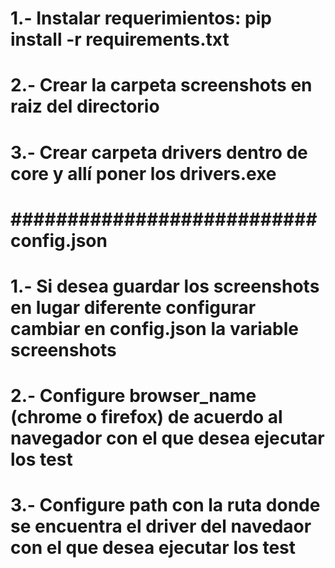 
# 1.- Instalar requerimientos:  pip install -r requirements.txt
# 2.- Crear la carpeta screenshots en raiz del directorio
# 3.- Crear carpeta drivers dentro de core y allí poner los drivers.exe

# ########################### config.json #########################################
# 1.- Si desea guardar los screenshots en lugar diferente  configurar cambiar en config.json la variable screenshots
# 2.- Configure browser_name (chrome o firefox) de acuerdo al navegador con el que desea ejecutar los test
# 3.- Configure path con la ruta donde se encuentra el driver del navedaor con el que desea ejecutar los test
